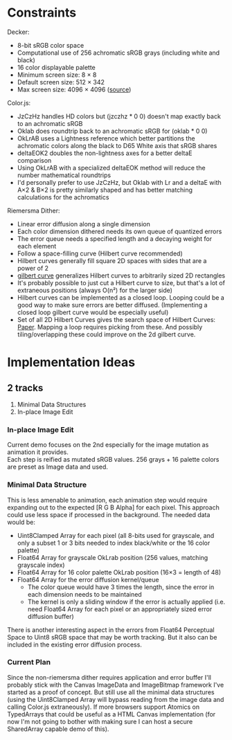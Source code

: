 # Constraints

Decker:

- 8-bit sRGB color space
- Computational use of 256 achromatic sRGB grays (including white and black)
- 16 color displayable palette
- Minimum screen size: 8 × 8
- Default screen size: 512 × 342
- Max screen size: 4096 × 4096 ([source](https://itch.io/post/8397942))

Color.js:

- JzCzHz handles HD colors but (jzczhz \* 0 0) doesn't map exactly back to an achromatic sRGB
- Oklab does roundtrip back to an achromatic sRGB for (oklab \* 0 0)
- OkLrAB uses a Lightness reference which better partitions the achromatic colors along the black to D65 White axis that sRGB shares
- deltaEOK2 doubles the non-lightness axes for a better deltaE comparison
- Using OkLrAB with a specialized deltaEOK method will reduce the number mathematical roundtrips
- I'd personally prefer to use JzCzHz, but Oklab with Lr and a deltaE with A×2 & B×2 is pretty similarly shaped and has better matching calculations for the achromatics

Riemersma Dither:

- Linear error diffusion along a single dimension
- Each color dimension dithered needs its own queue of quantized errors
- The error queue needs a specified length and a decaying weight for each element
- Follow a space-filling curve (Hilbert curve recommended)
- Hilbert curves generally fill square 2D spaces with sides that are a power of 2
- [gilbert curve](https://github.com/jakubcerveny/gilbert) generalizes Hilbert curves to arbitrarily sized 2D rectangles
- It's probably possible to just cut a Hilbert curve to size, but that's a lot of extraneous positions (always O(n²) for the larger side)
- Hilbert curves can be implemented as a closed loop. Looping could be a good way to make sure errors are better diffused. (Implementing a closed loop gilbert curve would be especially useful)
- Set of all 2D Hilbert Curves gives the search space of Hilbert Curves: [Paper](https://www.researchgate.net/publication/318662438_Hilbert_curves_in_two_dimensions). Mapping a loop requires picking from these. And possibly tiling/overlapping these could improve on the 2d gilbert curve.

# Implementation Ideas

## 2 tracks

1. Minimal Data Structures
2. In-place Image Edit

### In-place Image Edit

Current demo focuses on the 2nd especially for the image mutation as animation it provides.  
Each step is reified as mutated sRGB values. 256 grays + 16 palette colors are preset as Image data and used.

### Minimal Data Structure

This is less amenable to animation, each animation step would require expanding out to the expected [R G B Alpha] for each pixel. This approach could use less space if processed in the background. The needed data would be:

- Uint8Clamped Array for each pixel (all 8-bits used for grayscale, and only a subset 1 or 3 bits needed to index black/white or the 16 color palette)
- Float64 Array for grayscale OkLrab position (256 values, matching grayscale index)
- Float64 Array for 16 color palette OkLrab position (16×3 = length of 48)
- Float64 Array for the error diffusion kernel/queue
  - The color queue would have 3 times the length, since the error in each dimension needs to be maintained
  - The kernel is only a sliding window if the error is actually applied (i.e. need Float64 Array for each pixel or an appropriately sized error diffusion buffer)

There is another interesting aspect in the errors from Float64 Perceptual Space to Uint8 sRGB space that may be worth tracking. But it also can be included in the existing error diffusion process.

### Current Plan

Since the non-riemersma dither requires application and error buffer I'll probably stick with the Canvas ImageData and ImageBitmap framework I've started as a proof of concept. But still use all the minimal data structures (using the Uint8Clamped Array will bypass reading from the image data and calling Color.js extraneously). If more browsers support Atomics on TypedArrays that could be useful as a HTML Canvas implementation (for now I'm not going to bother with making sure I can host a secure SharedArray capable demo of this).
